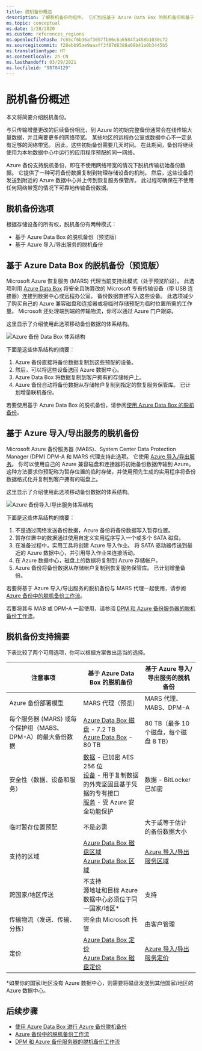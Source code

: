 ```yaml
---
title: 脱机备份概述
description: 了解脱机备份的组件。 它们包括基于 Azure Data Box 的脱机备份和基于 Azure 导入/导出服务的脱机备份。
ms.topic: conceptual
ms.date: 1/28/2020
ms.custom: references_regions
ms.openlocfilehash: 7c65cf6b36af3057fb06c6a6584fa458b1030c72
ms.sourcegitcommit: f28ebb95ae9aaaff3f87d8388a09b41e0b3445b5
ms.translationtype: HT
ms.contentlocale: zh-CN
ms.lasthandoff: 03/29/2021
ms.locfileid: "98704129"
---
```

# <a name="overview-of-offline-backup"></a>脱机备份概述

本文将简要介绍脱机备份。

与只传输增量更改的后续备份相比，到 Azure 的初始完整备份通常会在线传输大量数据，并且需要更多的网络带宽。 某些地区的远程办公室或数据中心不一定总有足够的网络带宽。 因此，这些初始备份需要几天时间。 在此期间，备份将继续使用为本地数据中心中运行的应用程序预配的同一网络。

Azure 备份支持脱机备份，即在不使用网络带宽的情况下脱机传输初始备份数据。 它提供了一种可将备份数据复制到物理存储设备的机制。 然后，这些设备将发送到附近的 Azure 数据中心并上传到恢复服务保管库。 此过程可确保在不使用任何网络带宽的情况下可靠地传输备份数据。

## <a name="offline-backup-options"></a>脱机备份选项

根据存储设备的所有权，脱机备份有两种模式：

- 基于 Azure Data Box 的脱机备份（预览版）
- 基于 Azure 导入/导出服务的脱机备份

## <a name="offline-backup-based-on-azure-data-box-preview"></a>基于 Azure Data Box 的脱机备份（预览版）

Microsoft Azure 恢复服务 (MARS) 代理当前支持此模式（处于预览阶段）。 此选项利用 [Azure Data Box](https://azure.microsoft.com/services/databox/) 将安全且防篡改的 Microsoft 专有传输设备（带 USB 连接器）连接到数据中心或远程办公室。 备份数据直接写入这些设备。 此选项减少了购买自己的 Azure 兼容磁盘和连接器或将临时存储预配为临时位置所需的工作量。 Microsoft 还处理端到端的传输物流，你可以通过 Azure 门户跟踪。

这里显示了介绍使用此选项移动备份数据的体系结构。

![Azure 备份 Data Box 体系结构](./media/offline-backup-overview/azure-backup-databox-architecture.png)

下面是这些体系结构的摘要：

1. Azure 备份直接将备份数据复制到这些预配的设备。
2. 然后，可以将这些设备送回 Azure 数据中心。
3. Azure Data Box 将数据复制到客户拥有的存储帐户上。
4. Azure 备份自动将备份数据从存储帐户复制到指定的恢复服务保管库。 已计划增量联机备份。

若要使用基于 Azure Data Box 的脱机备份，请参阅[使用 Azure Data Box 的脱机备份](offline-backup-azure-data-box.md)。

## <a name="offline-backup-based-on-the-azure-importexport-service"></a>基于 Azure 导入/导出服务的脱机备份

Microsoft Azure 备份服务器 (MABS)、System Center Data Protection Manager (DPM) DPM-A 和 MARS 代理支持此选项。 它使用 [Azure 导入/导出服务](../import-export/storage-import-export-service.md)。 你可以使用自己的 Azure 兼容磁盘和连接器将初始备份数据传输到 Azure。 这种方法要求你预配称为暂存位置的临时存储，并使用预先生成的实用程序将备份数据格式化并复制到客户拥有的磁盘上。

这里显示了介绍使用此选项移动备份数据的体系结构。

![Azure 备份导入/导出服务体系结构](./media/offline-backup-overview/azure-backup-import-export.png)

下面是这些体系结构的摘要：

1. 不是通过网络发送备份数据，Azure 备份将备份数据写入暂存位置。
2. 暂存位置中的数据通过使用自定义实用程序写入一个或多个 SATA 磁盘。
3. 在准备过程中，实用工具将创建 Azure 导入作业。 将 SATA 驱动器传送到最近的 Azure 数据中心，并引用导入作业来连接活动。
4. 在 Azure 数据中心，磁盘上的数据将复制到 Azure 存储帐户。
5. Azure 备份将备份数据从存储帐户复制到恢复服务保管库。 已计划增量备份。

若要将基于 Azure 导入/导出服务的脱机备份与 MARS 代理一起使用，请参阅 [Azure 备份中的脱机备份工作流](./backup-azure-backup-import-export.md)。

若要将其与 MAB 或 DPM-A 一起使用，请参阅 [DPM 和 Azure 备份服务器的脱机备份工作流](./backup-azure-backup-server-import-export.md)。

## <a name="offline-backup-support-summary"></a>脱机备份支持摘要

下表比较了两个可用选项，你可以根据方案做出适当的选择。

| **注意事项**                                            | **基于 Azure Data Box 的脱机备份**                     | **基于 Azure 导入/导出服务的脱机备份**                |
| ------------------------------------------------------------ | ------------------------------------------------------------ | ------------------------------------------------------------ |
| Azure 备份部署模型                              | MARS 代理（预览）                                              | MARS 代理、MABS、DPM-A                                           |
| 每个服务器 (MARS) 或每个保护组（MABS、DPM-A）的最大备份数据 | [Azure Data Box 磁盘](../databox/data-box-disk-overview.md) - 7.2 TB <br> [Azure Data Box](../databox/data-box-overview.md) - 80 TB       | 80 TB（最多 10 个磁盘，每个磁盘 8 TB）                          |
| 安全性（数据、设备和服务）                           | [数据](../databox/data-box-security.md#data-box-data-protection) - 已加密 AES 256 位 <br> [设备](../databox/data-box-security.md#data-box-device-protection) - 用于复制数据的外壳坚固且基于凭据的专有接口 <br> [服务](../databox/data-box-security.md#data-box-service-protection) - 受 Azure 安全功能保护 | 数据 - BitLocker 已加密                                 |
| 临时暂存位置预配                     | 不是必需                                                | 大于或等于估计的备份数据大小        |
| 支持的区域                                           | [Azure Data Box 磁盘区域](../databox/data-box-disk-overview.md#region-availability) <br> [Azure Data Box 区域](../databox/data-box-disk-overview.md#region-availability) | [Azure 导入/导出服务区域](../import-export/storage-import-export-service.md#region-availability) |
| 跨国家/地区传送                                     | 不支持  <br>    源地址和目标 Azure 数据中心必须位于同一国家/地区* | 支持                                                    |
| 传输物流（发送、传输、分拣）           | 完全由 Microsoft 托管                                     | 由客户管理                                            |
| 定价                                                      | [Azure Data Box 定价](https://azure.microsoft.com/pricing/details/databox/) <br> [Azure Data Box 磁盘定价](https://azure.microsoft.com/pricing/details/databox/disk/) | [Azure 导入/导出服务定价](https://azure.microsoft.com/pricing/details/storage-import-export/) |

*如果你的国家/地区没有 Azure 数据中心，则需要将磁盘发送到其他国家/地区的 Azure 数据中心。

## <a name="next-steps"></a>后续步骤

- [使用 Azure Data Box 进行 Azure 备份脱机备份](offline-backup-azure-data-box.md#backup-data-size-and-supported-data-box-skus)
- [Azure 备份中的脱机备份工作流](backup-azure-backup-import-export.md)
- [DPM 和 Azure 备份服务器的脱机备份工作流](backup-azure-backup-server-import-export.md)
